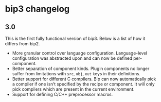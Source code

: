 # bip3 changelog

## 3.0

This is the first fully functional version of bip3. Below is a list of how it
differs from bip2.

* More granular control over language configuration. Language-level
  configuration was abstracted upon and can now be defined per-component.
* Better separation of component kinds. Plugin components no longer suffer from
  limitations with `src`, `obj`, `out` keys in their definitions.
* Better support for different C compilers. Bip can now automatically pick a
  compiler if one isn't specified by the recipe or component. It will only pick
  compilers which are present in the current environment.
* Support for defining C/C++ preprocessor macros.

